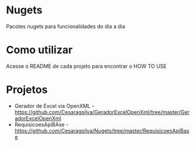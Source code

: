 # Nugets
Pacotes nugets para funcionalidades do dia a dia

# Como utilizar
Acesse o README de cada projeto para encontrar o HOW TO USE

# Projetos
* Gerador de Excel via OpenXML - https://github.com/Cesaragsilva/GeradorExcelOpenXml/tree/master/GeradorExcelOpenXml
* RequisicoesApiBAse - https://github.com/Cesaragsilva/Nugets/tree/master/RequisicoesApiBase
